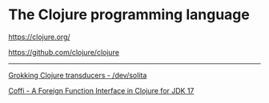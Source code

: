 # The Clojure programming language

<https://clojure.org/>

<https://github.com/clojure/clojure>

---

[Grokking Clojure transducers - /dev/solita](https://dev.solita.fi/2021/10/14/grokking-clojure-transducers.html)

[Coffi - A Foreign Function Interface in Clojure for JDK 17](https://github.com/IGJoshua/coffi)
